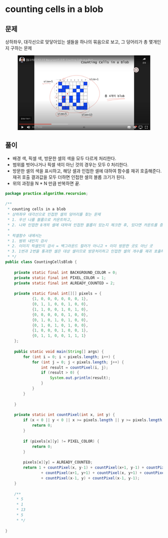 # counting cells in a blob

## 문제

상하좌우, 대각선으로 맞닿아있는 셀들을 하나의 묶음으로 보고, 그 덩어리가 총 몇개인지 구하는 문제

<figure><img src="../../../.gitbook/assets/image (2) (8).png" alt=""><figcaption></figcaption></figure>

## 풀이

* 배경 색, 픽셀 색, 방문한 셀의 색을 모두 다르게 처리한다.&#x20;
* 범위를 벗어나거나 픽셀 색이 아닌 것의 경우는 모두 0 처리한다.&#x20;
* 방문한 셀의 색을 표시하고, 해당 셀과 인접한 셀에 대하여 함수를 재귀 호출해준다. 재귀 호출 결과값을 모두 더하면 인접한 셀의 블롭 크기가 된다.&#x20;
* 위의 과정을 N \* N 만큼 반복하면 끝.&#x20;

```java
package practice.algorithm.recursion;

/**
 * counting cells in a blob
 * 상하좌우 대각선으로 인접한 셀의 덩어리를 찾는 문제
 * 1. 우선 나를 블롭으로 카운트하고,
 * 2. 나와 인접한 8개의 셀에 대하여 인접한 블롭이 있는지 체크한 후, 있다면 카운트를 증가시킨다.
 *
 * 픽셀함수 내에서는
 * 1. 범위 내인지 검사
 * 2. 이미지 픽셀인지 검사 = 백그라운드 컬러가 아니고 + 이미 방문한 곳도 아닌 곳
 * 3. 1번과 2번을 통과한 셀은 대상 셀이므로 방문처리하고 인접한 셀의 개수를 재귀 호출하여 모두 합한 값을 블롭 크기로 간주하여 반환한다. 
 * */
public class CountingCellsBlob {

    private static final int BACKGROUND_COLOR = 0;
    private static final int PIXEL_COLOR = 1;
    private static final int ALREADY_COUNTED = 2;

    private static final int[][] pixels = {
            {1, 0, 0, 0, 0, 0, 0, 1},
            {0, 1, 1, 0, 0, 1, 0, 0},
            {1, 1, 0, 0, 1, 0, 1, 0},
            {0, 0, 0, 0, 0, 1, 0, 0},
            {0, 1, 0, 1, 0, 1, 0, 0},
            {0, 1, 0, 1, 0, 1, 0, 0},
            {1, 0, 0, 0, 1, 0, 0, 1},
            {0, 1, 1, 0, 0, 1, 1, 1}
    };

    public static void main(String[] args) {
        for (int i = 0; i < pixels.length; i++) {
            for (int j = 0; j < pixels.length; j++) {
                int result = countPixel(i, j);
                if (result > 0) {
                    System.out.println(result);
                }
            }
        }

    }

    private static int countPixel(int x, int y) {
        if (x < 0 || y < 0 || x >= pixels.length || y >= pixels.length) {
            return 0;
        }

        if (pixels[x][y] != PIXEL_COLOR) {
            return 0;
        }

        pixels[x][y] = ALREADY_COUNTED;
        return 1 + countPixel(x, y-1) + countPixel(x+1, y-1) + countPixel(x+1, y)
                + countPixel(x+1, y+1) + countPixel(x, y+1) + countPixel(x-1, y+1)
                + countPixel(x-1, y) + countPixel(x-1, y-1);
    }
    
    /**
     * 5
     * 1
     * 13
     * 5
     * */

}
```




